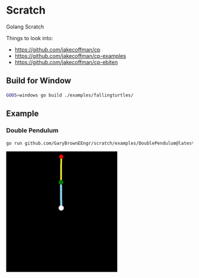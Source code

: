 # Scratch

Golang Scratch

Things to look into:

* https://github.com/jakecoffman/cp
* https://github.com/jakecoffman/cp-examples
* https://github.com/jakecoffman/cp-ebiten

## Build for Window

```bash
GOOS=windows go build ./examples/fallingturtles/
```

## Example

### Double Pendulum

```bash
go run github.com/GaryBrownEEngr/scratch/examples/DoublePendulum@latest
```

![Example Picture](https://github.com/GaryBrownEEngr/scratch/blob/main/examples/DoublePendulum/DoublePendulum.gif)
